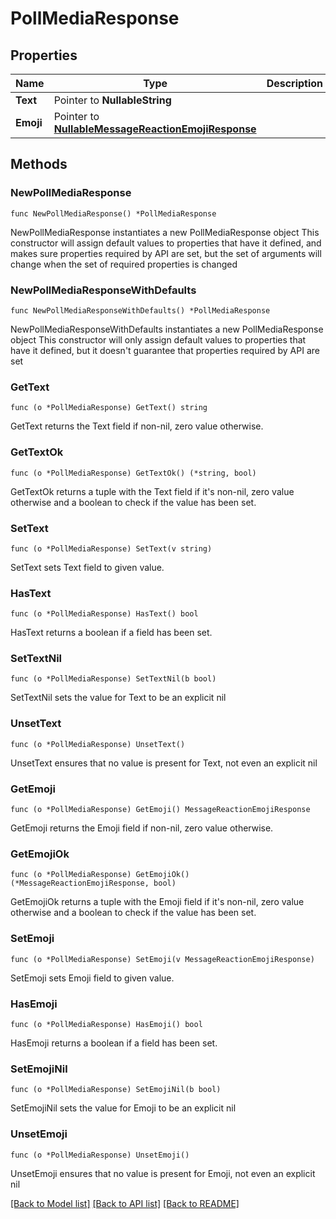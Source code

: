 # PollMediaResponse

## Properties

Name | Type | Description | Notes
------------ | ------------- | ------------- | -------------
**Text** | Pointer to **NullableString** |  | [optional] 
**Emoji** | Pointer to [**NullableMessageReactionEmojiResponse**](MessageReactionEmojiResponse.md) |  | [optional] 

## Methods

### NewPollMediaResponse

`func NewPollMediaResponse() *PollMediaResponse`

NewPollMediaResponse instantiates a new PollMediaResponse object
This constructor will assign default values to properties that have it defined,
and makes sure properties required by API are set, but the set of arguments
will change when the set of required properties is changed

### NewPollMediaResponseWithDefaults

`func NewPollMediaResponseWithDefaults() *PollMediaResponse`

NewPollMediaResponseWithDefaults instantiates a new PollMediaResponse object
This constructor will only assign default values to properties that have it defined,
but it doesn't guarantee that properties required by API are set

### GetText

`func (o *PollMediaResponse) GetText() string`

GetText returns the Text field if non-nil, zero value otherwise.

### GetTextOk

`func (o *PollMediaResponse) GetTextOk() (*string, bool)`

GetTextOk returns a tuple with the Text field if it's non-nil, zero value otherwise
and a boolean to check if the value has been set.

### SetText

`func (o *PollMediaResponse) SetText(v string)`

SetText sets Text field to given value.

### HasText

`func (o *PollMediaResponse) HasText() bool`

HasText returns a boolean if a field has been set.

### SetTextNil

`func (o *PollMediaResponse) SetTextNil(b bool)`

 SetTextNil sets the value for Text to be an explicit nil

### UnsetText
`func (o *PollMediaResponse) UnsetText()`

UnsetText ensures that no value is present for Text, not even an explicit nil
### GetEmoji

`func (o *PollMediaResponse) GetEmoji() MessageReactionEmojiResponse`

GetEmoji returns the Emoji field if non-nil, zero value otherwise.

### GetEmojiOk

`func (o *PollMediaResponse) GetEmojiOk() (*MessageReactionEmojiResponse, bool)`

GetEmojiOk returns a tuple with the Emoji field if it's non-nil, zero value otherwise
and a boolean to check if the value has been set.

### SetEmoji

`func (o *PollMediaResponse) SetEmoji(v MessageReactionEmojiResponse)`

SetEmoji sets Emoji field to given value.

### HasEmoji

`func (o *PollMediaResponse) HasEmoji() bool`

HasEmoji returns a boolean if a field has been set.

### SetEmojiNil

`func (o *PollMediaResponse) SetEmojiNil(b bool)`

 SetEmojiNil sets the value for Emoji to be an explicit nil

### UnsetEmoji
`func (o *PollMediaResponse) UnsetEmoji()`

UnsetEmoji ensures that no value is present for Emoji, not even an explicit nil

[[Back to Model list]](../README.md#documentation-for-models) [[Back to API list]](../README.md#documentation-for-api-endpoints) [[Back to README]](../README.md)



